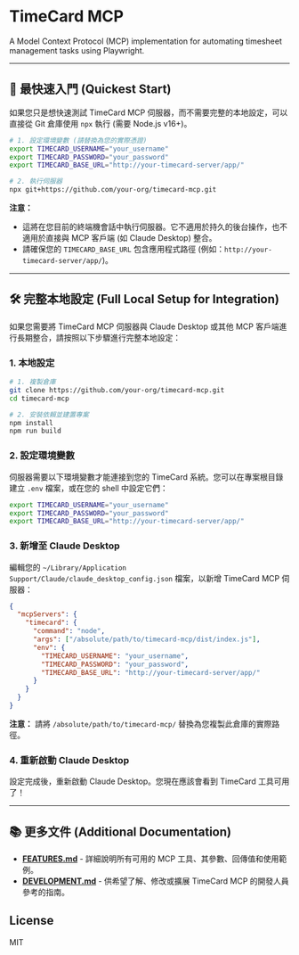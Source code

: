 # TimeCard MCP

A Model Context Protocol (MCP) implementation for automating timesheet management tasks using Playwright.

---

## 🚀 最快速入門 (Quickest Start)

如果您只是想快速測試 TimeCard MCP 伺服器，而不需要完整的本地設定，可以直接從 Git 倉庫使用 `npx` 執行 (需要 Node.js v16+)。

```bash
# 1. 設定環境變數 (請替換為您的實際憑證)
export TIMECARD_USERNAME="your_username"
export TIMECARD_PASSWORD="your_password"
export TIMECARD_BASE_URL="http://your-timecard-server/app/"

# 2. 執行伺服器
npx git+https://github.com/your-org/timecard-mcp.git
```

**注意：**
*   這將在您目前的終端機會話中執行伺服器。它不適用於持久的後台操作，也不適用於直接與 MCP 客戶端 (如 Claude Desktop) 整合。
*   請確保您的 `TIMECARD_BASE_URL` 包含應用程式路徑 (例如：`http://your-timecard-server/app/`)。

---

## 🛠️ 完整本地設定 (Full Local Setup for Integration)

如果您需要將 TimeCard MCP 伺服器與 Claude Desktop 或其他 MCP 客戶端進行長期整合，請按照以下步驟進行完整本地設定：

### 1. 本地設定

```bash
# 1. 複製倉庫
git clone https://github.com/your-org/timecard-mcp.git
cd timecard-mcp

# 2. 安裝依賴並建置專案
npm install
npm run build
```

### 2. 設定環境變數

伺服器需要以下環境變數才能連接到您的 TimeCard 系統。您可以在專案根目錄建立 `.env` 檔案，或在您的 shell 中設定它們：

```bash
export TIMECARD_USERNAME="your_username"
export TIMECARD_PASSWORD="your_password"
export TIMECARD_BASE_URL="http://your-timecard-server/app/"
```

### 3. 新增至 Claude Desktop

編輯您的 `~/Library/Application Support/Claude/claude_desktop_config.json` 檔案，以新增 TimeCard MCP 伺服器：

```json
{
  "mcpServers": {
    "timecard": {
      "command": "node",
      "args": ["/absolute/path/to/timecard-mcp/dist/index.js"],
      "env": {
        "TIMECARD_USERNAME": "your_username",
        "TIMECARD_PASSWORD": "your_password",
        "TIMECARD_BASE_URL": "http://your-timecard-server/app/"
      }
    }
  }
}
```
**注意：** 請將 `/absolute/path/to/timecard-mcp/` 替換為您複製此倉庫的實際路徑。

### 4. 重新啟動 Claude Desktop

設定完成後，重新啟動 Claude Desktop。您現在應該會看到 TimeCard 工具可用了！

---

## 📚 更多文件 (Additional Documentation)

- **[FEATURES.md](./docs/FEATURES.md)** - 詳細說明所有可用的 MCP 工具、其參數、回傳值和使用範例。
- **[DEVELOPMENT.md](./docs/DEVELOPMENT.md)** - 供希望了解、修改或擴展 TimeCard MCP 的開發人員參考的指南。

## License

MIT